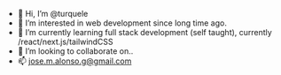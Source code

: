 - 👋 Hi, I’m @turquele
- 👀 I’m interested in web development since long time ago.
- 🌱 I’m currently learning full stack development (self taught), currently /react/next.js/tailwindCSS
- 💞️ I’m looking to collaborate on..
- 📫 jose.m.alonso.g@gmail.com

<!---
turquele/turquele is a ✨ special ✨ repository because its `README.md` (this file) appears on your GitHub profile.
You can click the Preview link to take a look at your changes.
--->
